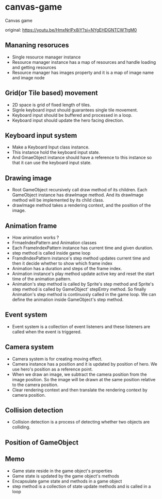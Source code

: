 # canvas-game

Canvas game

original: <https://youtu.be/HmxNrlPx8iY?si=NYgEHDGNTCWTtgM0>

## Mananing resoruces

- Single resource manager instance
- Resource manager instance has a map of resources and handle loading and getting resources
- Resource manager has images property and it is a map of image name and image node

## Grid(or Tile based) movement

- 2D space is grid of fixed length of tiles.
- Signle keyboard input should guarantees single tile movement.
- Keyboard input should be buffered and processed in a loop.
- Keyboard input should update the hero facing direction.

## Keyboard input system

- Make a Keyboard Input class instance.
- This instance hold the keyboard input state.
- And GmaeObject instance should have a reference to this instance so that it can use the keyboard input state.

## Drawing image

- Root GameObject recursively call draw method of its children. Each GameObject instance has drawImage method. And its drawImage method will be implemented by its child class.
- drawImage method takes a rendering context, and the position of the image.

## Animation frame

- How animation works ?
- FrmaeIndexPattern and Animation classes
- Each FrameIndexPattern instance has current time and given duration.
- step method is called inside game loop
- FramdIndexPattern instance's step method updates current time and then it decide whether to show which frame index
- Animation has a duration and steps of the frame index.
- Animation instance's play method update active key and reset the start time of the animation pattern.
- Animation's step method is called by Sprite's step method and Sprite's step method is called by GameObject' stepEntry method. So finally Animation's step method is continuosly called in the game loop. We can define the animation inside GameObject's step method.

## Event system

- Event system is a collection of event listeners and these listeners are called when the event is triggered.

## Camera system

- Camera system is for creating moving effect.
- Camera instance has a position and it is updated by position of hero. We use hero's position as a reference point.
- When we draw an image, we subtract the camera position from the image position. So the image will be drawn at the same position relative to the camera position.
- Clear rendering context and then translate the rendering context by camera position.

## Collision detection

- Collision detection is a process of detecting whether two objects are colliding.

## Position of GameObject

## Memo

- Game state reside in the game object's properties
- Game state is updated by the game object's methods
- Encapsulate game state and methods in a game object
- step method is a collection of state update methods and is called in a loop
